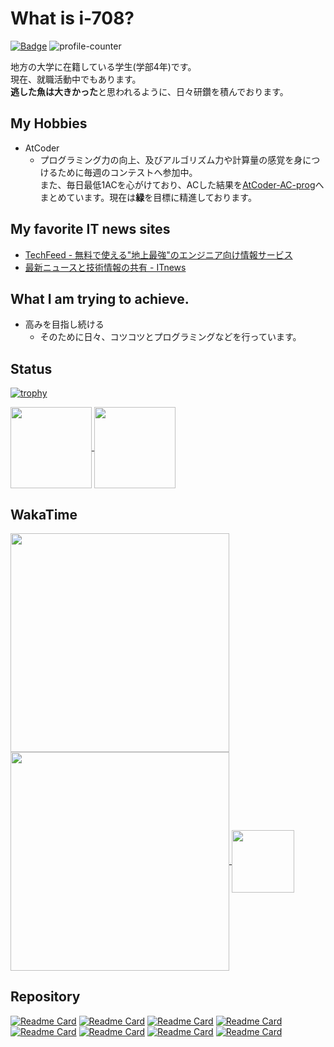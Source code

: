 # What is i-708?

[![Badge](https://cp-logo.vercel.app/atcoder/in708?logo=true)](https://atcoder.jp/users/in708)
![profile-counter](https://komarev.com/ghpvc/?username=i-708&color=grey)

地方の大学に在籍している学生(学部4年)です。  
現在、就職活動中でもあります。  
**逃した魚は大きかった**と思われるように、日々研鑽を積んでおります。

## My Hobbies
* AtCoder
  *  プログラミング力の向上、及びアルゴリズム力や計算量の感覚を身につけるために毎週のコンテストへ参加中。<br>
また、毎日最低1ACを心がけており、ACした結果を[AtCoder-AC-prog](https://github.com/i-708/AtCoder-AC-prog)へまとめています。現在は**緑**を目標に精進しております。

## My favorite IT news sites
* [TechFeed - 無料で使える"地上最強"のエンジニア向け情報サービス](https://techfeed.io/)
* [最新ニュースと技術情報の共有 - ITnews](https://itnews.org/)


## What I am trying to achieve.
* 高みを目指し続ける
  *  そのために日々、コツコツとプログラミングなどを行っています。

## Status

[![trophy](https://github-profile-trophy.vercel.app/?username=i-708&theme=gruvbox&title=Joined2020,Commit,PullRequest,Repositories,Issues)](https://github.com/ryo-ma/github-profile-trophy)

<a href="https://github.com/anuraghazra/convoychat">
  <img align="center" src="https://github-readme-stats.vercel.app/api?username=i-708&show_icons=true&theme=gruvbox", height="130px" />
</a>

<a href="https://github.com/anuraghazra/github-readme-stats">
  <img align="center" src="https://github-readme-stats.vercel.app/api/top-langs/?username=i-708&layout=compact&theme=gruvbox", height="130px"/>
</a>

## WakaTime
<a href="https://wakatime.com">
  <img align="center" src="https://wakatime.com/share/@in708/6add82d2-12b7-45df-8cd3-e5295f2f0e9a.png" height="350px"/>
</a>

<a href="https://wakatime.com">
  <img align="center" src="https://wakatime.com/share/@in708/06419535-cce6-4e53-8988-5d1a7b67dd25.png" height="350px"/>
</a>


<a href="https://github.com/anuraghazra/github-readme-stats">
  <img align="center" src="https://github-readme-stats.vercel.app/api/wakatime?username=in708&layout=compact&theme=gruvbox", height="100px"/>
</a>


## Repository
[![Readme Card](https://github-readme-stats.vercel.app/api/pin/?username=i-708&repo=web-app&theme=gruvbox)](https://github.com/anuraghazra/github-readme-stats)
[![Readme Card](https://github-readme-stats.vercel.app/api/pin/?username=i-708&repo=AtCoder-AC-prog&theme=gruvbox)](https://github.com/anuraghazra/github-readme-stats)
[![Readme Card](https://github-readme-stats.vercel.app/api/pin/?username=i-708&repo=PSO&theme=gruvbox)](https://github.com/anuraghazra/github-readme-stats)
[![Readme Card](https://github-readme-stats.vercel.app/api/pin/?username=i-708&repo=CalcApp&theme=gruvbox)](https://github.com/anuraghazra/github-readme-stats)
[![Readme Card](https://github-readme-stats.vercel.app/api/pin/?username=i-708&repo=Changerapp&theme=gruvbox)](https://github.com/anuraghazra/github-readme-stats)
[![Readme Card](https://github-readme-stats.vercel.app/api/pin/?username=i-708&repo=auto-pusher&theme=gruvbox)](https://github.com/anuraghazra/github-readme-stats)
[![Readme Card](https://github-readme-stats.vercel.app/api/pin/?username=i-708&repo=history-table-creator&theme=gruvbox)](https://github.com/anuraghazra/github-readme-stats)
[![Readme Card](https://github-readme-stats.vercel.app/api/pin/?username=i-708&repo=i-708&theme=gruvbox)](https://github.com/anuraghazra/github-readme-stats)
